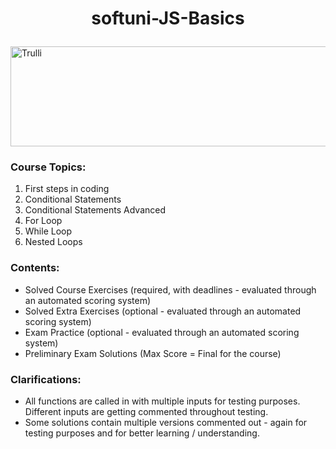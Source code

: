 <html>
<body>

# <p align="center">softuni-JS-Basics<p>
  
<img src="https://camo.githubusercontent.com/faa79249ae3db9bbf97c786a08b2edbe1524a4a2f0ecd7db594efc88e6839d25/68747470733a2f2f676f6f2e676c2f4b596d30547a" alt="Trulli" width="1218" height="160">

</body>
</html>

### Course Topics:
1. First steps in coding  
2. Conditional Statements 
3. Conditional Statements Advanced 
4. For Loop   
5. While Loop          
6. Nested Loops   

### Contents:
- Solved Course Exercises (required, with deadlines - evaluated through an automated scoring system)
- Solved Extra Exercises (optional - evaluated through an automated scoring system)
- Exam Practice (optional - evaluated through an automated scoring system)
- Preliminary Exam Solutions (Max Score = Final for the course)

### Clarifications:
- All functions are called in with multiple inputs for testing purposes. Different inputs are getting commented throughout testing.
- Some solutions contain multiple versions commented out - again for testing purposes and for better learning / understanding.

